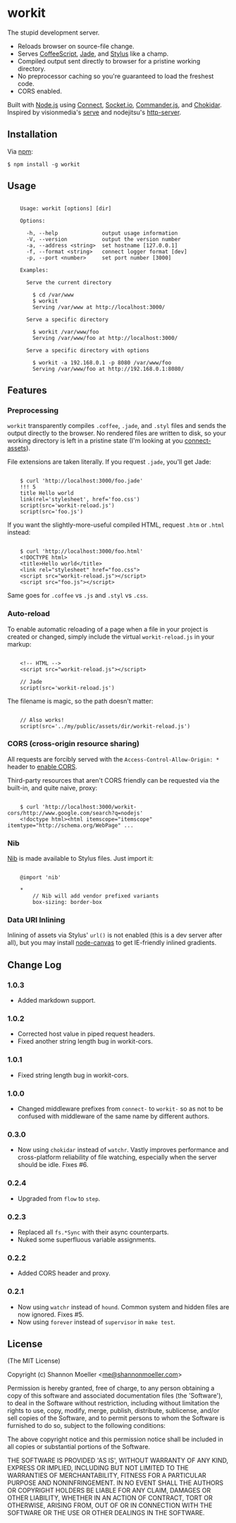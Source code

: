 workit
======

The stupid development server.

- Reloads browser on source-file change.
- Serves [CoffeeScript][coff], [Jade][jade], and [Stylus][styl] like a champ.
- Compiled output sent directly to browser for a pristine working directory.
- No preprocessor caching so you're guaranteed to load the freshest code.
- CORS enabled.

Built with [Node.js][node] using [Connect][conn], [Socket.io][sock],
[Commander.js][comm], and [Chokidar][chok]. Inspired by visionmedia's [serve][serv]
and nodejitsu's [http-server][hser].

Installation
------------

Via [npm](http://npmjs.org/):

    $ npm install -g workit

Usage
-----

```

    Usage: workit [options] [dir]

    Options:

      -h, --help              output usage information
      -V, --version           output the version number
      -a, --address <string>  set hostname [127.0.0.1]
      -f, --format <string>   connect logger format [dev]
      -p, --port <number>     set port number [3000]

    Examples:

      Serve the current directory

        $ cd /var/www
        $ workit
        Serving /var/www at http://localhost:3000/

      Serve a specific directory

        $ workit /var/www/foo
        Serving /var/www/foo at http://localhost:3000/

      Serve a specific directory with options

        $ workit -a 192.168.0.1 -p 8080 /var/www/foo
        Serving /var/www/foo at http://192.168.0.1:8080/

```

Features
--------

### Preprocessing

`workit` transparently compiles `.coffee`, `.jade`, and `.styl` files and sends
the output directly to the browser. No rendered files are written to disk, so
your working directory is left in a pristine state (I'm looking at you
[connect-assets][coas]).

File extensions are taken literally. If you request `.jade`, you'll get Jade:

```

    $ curl 'http://localhost:3000/foo.jade'
    !!! 5
    title Hello world
    link(rel='stylesheet', href='foo.css')
    script(src='workit-reload.js')
    script(src='foo.js')

```

If you want the slightly-more-useful compiled HTML, request `.htm` or `.html`
instead:

```

    $ curl 'http://localhost:3000/foo.html'
    <!DOCTYPE html>
    <title>Hello world</title>
    <link rel="stylesheet" href="foo.css">
    <script src="workit-reload.js"></script>
    <script src="foo.js"></script>

```

Same goes for `.coffee` vs `.js` and `.styl` vs `.css`.

### Auto-reload

To enable automatic reloading of a page when a file in your project is created
or changed, simply include the virtual `workit-reload.js` in your markup:

```

    <!-- HTML -->
    <script src="workit-reload.js"></script>

    // Jade
    script(src='workit-reload.js')

```

The filename is magic, so the path doesn't matter:

```

    // Also works!
    script(src='../my/public/assets/dir/workit-reload.js')

```

### CORS (cross-origin resource sharing)

All requests are forcibly served with the `Access-Control-Allow-Origin: *`
header to [enable CORS][cors].

Third-party resources that aren't CORS friendly can be requested via the
built-in, and quite naive, proxy:

```

    $ curl 'http://localhost:3000/workit-cors/http://www.google.com/search?q=nodejs'
    <!doctype html><html itemscope="itemscope" itemtype="http://schema.org/WebPage" ...

```

### Nib

[Nib][nib] is made available to Stylus files. Just import it:

```

    @import 'nib'

    *
        // Nib will add vendor prefixed variants
        box-sizing: border-box

```

### Data URI Inlining

Inlining of assets via Stylus' `url()` is not enabled (this is a dev server
after all), but you may install [node-canvas][ncan] to get IE-friendly inlined
gradients.

Change Log
----------

### 1.0.3
- Added markdown support.

### 1.0.2
- Corrected host value in piped request headers.
- Fixed another string length bug in workit-cors.

### 1.0.1
- Fixed string length bug in workit-cors.

### 1.0.0
- Changed middleware prefixes from `connect-` to `workit-` so as not to be
  confused with middleware of the same name by different authors.

### 0.3.0
- Now using `chokidar` instead of `watchr`. Vastly improves performance and
  cross-platform reliability of file watching, especially when the server should
  be idle. Fixes #6.

### 0.2.4
- Upgraded from `flow` to `step`.

### 0.2.3
- Replaced all `fs.*Sync` with their async counterparts.
- Nuked some superfluous variable assignments.

### 0.2.2
- Added CORS header and proxy.

### 0.2.1

- Now using `watchr` instead of `hound`. Common system and hidden files are now
  ignored. Fixes #5.
- Now using `forever` instead of `supervisor` in `make test`.

License
-------

(The MIT License)

Copyright (c) Shannon Moeller &lt;me@shannonmoeller.com&gt;

Permission is hereby granted, free of charge, to any person obtaining
a copy of this software and associated documentation files (the
'Software'), to deal in the Software without restriction, including
without limitation the rights to use, copy, modify, merge, publish,
distribute, sublicense, and/or sell copies of the Software, and to
permit persons to whom the Software is furnished to do so, subject to
the following conditions:

The above copyright notice and this permission notice shall be
included in all copies or substantial portions of the Software.

THE SOFTWARE IS PROVIDED 'AS IS', WITHOUT WARRANTY OF ANY KIND,
EXPRESS OR IMPLIED, INCLUDING BUT NOT LIMITED TO THE WARRANTIES OF
MERCHANTABILITY, FITNESS FOR A PARTICULAR PURPOSE AND NONINFRINGEMENT.
IN NO EVENT SHALL THE AUTHORS OR COPYRIGHT HOLDERS BE LIABLE FOR ANY
CLAIM, DAMAGES OR OTHER LIABILITY, WHETHER IN AN ACTION OF CONTRACT,
TORT OR OTHERWISE, ARISING FROM, OUT OF OR IN CONNECTION WITH THE
SOFTWARE OR THE USE OR OTHER DEALINGS IN THE SOFTWARE.

[chok]: https://github.com/paulmillr/chokidar/
[coas]: https://github.com/TrevorBurnham/connect-assets/
[coff]: http://coffeescript.org/
[comm]: http://visionmedia.github.com/commander.js/
[conn]: http://senchalabs.org/connect/
[cors]: http://enable-cors.org/
[hser]: https://github.com/nodeapps/http-server/
[jade]: http://jade-lang.com/
[ncan]: https://github.com/LearnBoost/node-canvas/
[nib]:  http://visionmedia.github.com/nib/
[node]: http://nodejs.org/
[serv]: https://github.com/visionmedia/serve/
[sock]: http://socket.io/
[styl]: http://learnboost.github.com/stylus/
